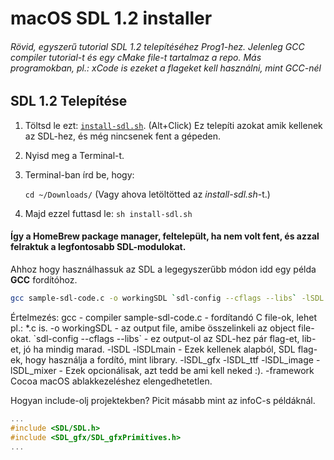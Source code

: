 # macOS SDL 1.2 installer
###### Rövid, egyszerű tutorial SDL 1.2 telepítéséhez Prog1-hez. Jelenleg GCC compiler tutorial-t és egy cMake file-t tartalmaz a repo. Más programokban, pl.: xCode is ezeket a flageket kell használni, mint GCC-nél

## SDL 1.2 Telepítése

1. Töltsd le ezt: [`install-sdl.sh`](../infoc/install-sdl.sh?raw=true). (Alt+Click) Ez telepíti azokat amik kellenek az SDL-hez, és még nincsenek fent a gépeden.
2. Nyisd meg a Terminal-t.
3. Terminal-ban írd be, hogy:

   `cd ~/Downloads/`  (Vagy ahova letöltötted az _install-sdl.sh_-t.)
4. Majd ezzel futtasd le:
   `sh install-sdl.sh`

#### Így a HomeBrew package manager, feltelepült, ha nem volt fent, és azzal felraktuk a legfontosabb SDL-modulokat.
Ahhoz hogy használhassuk az SDL a legegyszerűbb módon idd egy példa __GCC__ fordítóhoz.
```bash
gcc sample-sdl-code.c -o workingSDL `sdl-config --cflags --libs` -lSDL -lSDLmain -lSDL_gfx -lSDL_ttf -lSDL_image -lSDL_mixer -framework Cocoa
```
Értelmezés:
gcc -  compiler
sample-sdl-code.c - fordítandó C file-ok, lehet pl.: *.c is.
-o workingSDL - az output file, amibe összelinkeli az object file-okat.
\`sdl-config --cflags --libs\` - ez output-ol az SDL-hez pár flag-et, lib-et, jó ha mindig marad.
-lSDL -lSDLmain - Ezek kellenek alapból, SDL flag-ek, hogy használja a fordító, mint library.
-lSDL_gfx -lSDL_ttf -lSDL_image -lSDL_mixer - Ezek opcionálisak, azt tedd be ami kell neked :).
-framework Cocoa macOS ablakkezeléshez elengedhetetlen.

Hogyan include-olj projektekben? Picit másabb mint az infoC-s példáknál.

```C
...
#include <SDL/SDL.h>
#include <SDL_gfx/SDL_gfxPrimitives.h>
...
```